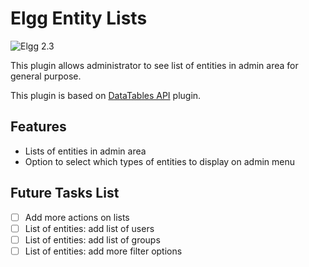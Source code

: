 Elgg Entity Lists
=================

![Elgg 2.3](https://img.shields.io/badge/Elgg-2.3-orange.svg?style=flat-square)

This plugin allows administrator to see list of entities in admin area for general purpose.

This plugin is based on [DataTables API](https://github.com/nlybe/Elgg-DataTablesAPI) plugin.

## Features
- Lists of entities in admin area
- Option to select which types of entities to display on admin menu

## Future Tasks List
- [ ] Add more actions on lists
- [ ] List of entities: add list of users
- [ ] List of entities: add list of groups
- [ ] List of entities: add more filter options
